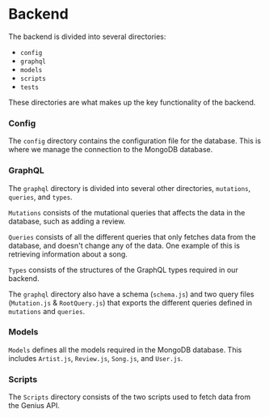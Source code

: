 # Backend

The backend is divided into several directories:
- `config`
- `graphql`
- `models`
- `scripts`
- `tests`

These directories are what makes up the key functionality of the backend.

### Config
The `config` directory contains the configuration file for the database. This is where we manage the connection to the MongoDB database.

### GraphQL
The `graphql` directory is divided into several other directories, `mutations`, `queries`, and `types`.

`Mutations` consists of the mutational queries that affects the data in the database, such as adding a review.

`Queries` consists of all the different queries that only fetches data from the database, and doesn't change any of the data. One example of this is retrieving information about a song.

`Types` consists of the structures of the GraphQL types required in our backend.

The `graphql` directory also have a schema (`schema.js`) and two query files (`Mutation.js` & `RootQuery.js`) that exports the different queries defined in `mutations` and `queries`.

### Models

`Models` defines all the models required in the MongoDB database. This includes `Artist.js`, `Review.js`, `Song.js`, and `User.js`.

### Scripts

The `Scripts` directory consists of the two scripts used to fetch data from the Genius API.
